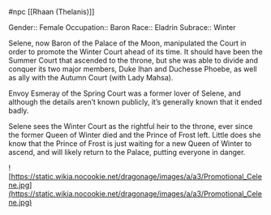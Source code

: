  #npc [[Rhaan (Thelanis)]]

Gender:: Female
Occupation:: Baron
Race:: Eladrin
Subrace:: Winter

Selene, now Baron of the Palace of the Moon, manipulated the Court in order to promote the Winter Court ahead of its time. It should have been the Summer Court that ascended to the throne, but she was able to divide and conquer its two major members, Duke Ihan and Duchesse Phoebe, as well as ally with the Autumn Court (with Lady Mahsa).

Envoy Esmeray of the Spring Court was a former lover of Selene, and although the details aren’t known publicly, it’s generally known that it ended badly.

Selene sees the Winter Court as the rightful heir to the throne, ever since the former Queen of Winter died and the Prince of Frost left. Little does she know that the Prince of Frost is just waiting for a new Queen of Winter to ascend, and will likely return to the Palace, putting everyone in danger.

![https://static.wikia.nocookie.net/dragonage/images/a/a3/Promotional_Celene.jpg](https://static.wikia.nocookie.net/dragonage/images/a/a3/Promotional_Celene.jpg)
